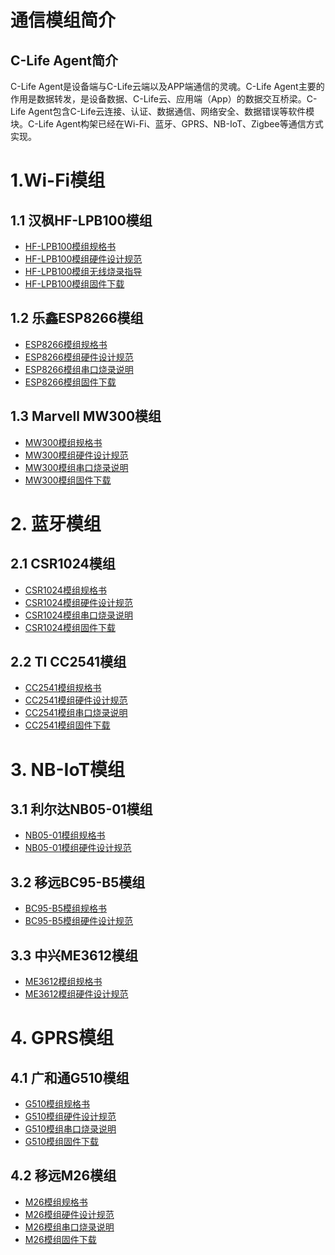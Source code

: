 

# 通信模组简介
## C-Life Agent简介

C-Life Agent是设备端与C-Life云端以及APP端通信的灵魂。C-Life Agent主要的作用是数据转发，是设备数据、C-Life云、应用端（App）的数据交互桥梁。C-Life Agent包含C-Life云连接、认证、数据通信、网络安全、数据错误等软件模块。C-Life Agent构架已经在Wi-Fi、蓝牙、GPRS、NB-IoT、Zigbee等通信方式实现。 



# 1.Wi-Fi模组
## 1.1 汉枫HF-LPB100模组
* [HF-LPB100模组规格书](./assets/mcu/PDF/HF-LPB100用户手册-V1.6.pdf)
* [HF-LPB100模组硬件设计规范](./HF-LPB100_hardware_Design_Spec.html)
* [HF-LPB100模组无线烧录指导](./HF-LPB100_Wireless_download_Spec.html)
* [HF-LPB100模组固件下载]()

## 1.2 乐鑫ESP8266模组
* [ESP8266模组规格书](./assets/mcu/PDF/ESP8266_WiFi模块用户手册V1.0.pdf)
* [ESP8266模组硬件设计规范](./ESP8266_hardware_Design_Spec.html)
* [ESP8266模组串口烧录说明](./ESP8266_uart_download_Spec.html)
* [ESP8266模组固件下载]()
## 1.3 Marvell MW300模组
* [MW300模组规格书](./assets/mcu/PDF/HET-WM300规格书V1.0.pdf)
* [MW300模组硬件设计规范](./HET-MW300_hardware_Design_Spec.html)
* [MW300模组串口烧录说明](./HET-MW300_uart_download_Spec.html)
* [MW300模组固件下载]()



# 2. 蓝牙模组
## 2.1 CSR1024模组
* [CSR1024模组规格书](./assets/mcu/PDF/HET-BC1024_A05_规格书V1.0.pdf)
* [CSR1024模组硬件设计规范](./CSR1024_hardware_Design_Spec.html)
* [CSR1024模组串口烧录说明](./CSR1024_uart_download_Spec.html)
* [CSR1024模组固件下载]()
## 2.2 TI CC2541模组
* [CC2541模组规格书](./assets/mcu/PDF/HET-BT2541规格书V1.2.pdf)
* [CC2541模组硬件设计规范](./TI2541_hardware_Design_Spec.html)
* [CC2541模组串口烧录说明](./TI2541_uart_download_Spec.html)
* [CC2541模组固件下载]()

# 3. NB-IoT模组
## 3.1 利尔达NB05-01模组
* [NB05-01模组规格书]()
* [NB05-01模组硬件设计规范](./source/zh-cn/device/module/)
## 3.2 移远BC95-B5模组
* [BC95-B5模组规格书](./source/zh-cn/device/module/)
* [BC95-B5模组硬件设计规范](./source/zh-cn/device/module/)
## 3.3 中兴ME3612模组
* [ME3612模组规格书](./source/zh-cn/device/module/)
* [ME3612模组硬件设计规范](./source/zh-cn/device/module/)

# 4. GPRS模组
## 4.1 广和通G510模组
* [G510模组规格书]()
* [G510模组硬件设计规范](./source/zh-cn/device/module/)
* [G510模组串口烧录说明](./G510_uart_download_Spec.html)
* [G510模组固件下载]()
## 4.2 移远M26模组
* [M26模组规格书]()
* [M26模组硬件设计规范](./source/zh-cn/device/module/)
* [M26模组串口烧录说明](./M26_uart_download_Spec.html)
* [M26模组固件下载]()
